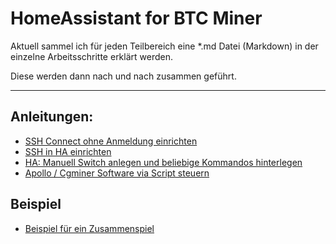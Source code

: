 # HomeAssistant for BTC Miner

Aktuell sammel ich für jeden Teilbereich eine *.md Datei (Markdown) in der einzelne Arbeitsschritte erklärt werden.

Diese werden dann nach und nach zusammen geführt.

---

## Anleitungen:

- [SSH Connect ohne Anmeldung einrichten](https://github.com/buerzel/HomeAssistant_Miner/blob/main/ssh_connect.md)
- [SSH in HA einrichten](https://github.com/buerzel/HomeAssistant_Miner/blob/main/sshHomeAssistant.md)
- [HA: Manuell Switch anlegen und beliebige Kommandos hinterlegen](https://github.com/buerzel/HomeAssistant_Miner/blob/main/customSwitchCustomCommand.md)
- [Apollo / Cgminer Software via Script steuern](https://github.com/buerzel/HomeAssistant_Miner/blob/main/scriptApolloCgminer.md)


## Beispiel
- [Beispiel für ein Zusammenspiel](https://github.com/buerzel/HomeAssistant_Miner/blob/main/example.md)
